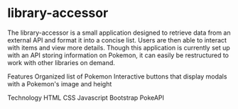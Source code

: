# library-accessor
 The library-accessor is a small application designed to retrieve data from an external API and format it into a concise list. Users are then able to interact with items and view more details. Though this application is currently set up with an API storing information on Pokemon, it can easily be restructured to work with other libraries on demand. 

 Features
 Organized list of Pokemon 
 Interactive buttons that display modals with a Pokemon's image and height

 Technology
 HTML
 CSS
 Javascript
 Bootstrap
 PokeAPI
